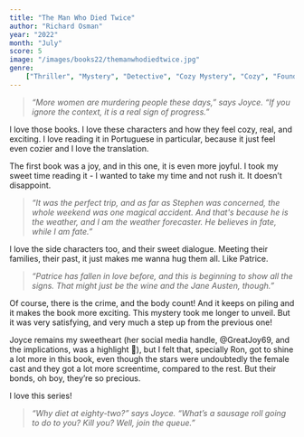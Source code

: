 ```yaml
---
title: "The Man Who Died Twice"
author: "Richard Osman"
year: "2022"
month: "July"
score: 5
image: "/images/books22/themanwhodiedtwice.jpg"
genre:
    ["Thriller", "Mystery", "Detective", "Cozy Mystery", "Cozy", "Found Family", "Humor"]
---
```


> _“More women are murdering people these days,” says Joyce. “If you ignore the context, it is a real sign of progress.”_

I love those books. I love these characters and how they feel cozy, real, and exciting. I love reading it in Portuguese in particular, because it just feel even cozier and I love the translation.

The first book was a joy, and in this one, it is even more joyful. I took my sweet time reading it - I wanted to take my time and not rush it. It doesn’t disappoint.

> _“It was the perfect trip, and as far as Stephen was concerned, the whole weekend was one magical accident. And that's because he is the weather, and I am the weather forecaster. He believes in fate, while I am fate.”_

I love the side characters too, and their sweet dialogue. Meeting their families, their past, it just makes me wanna hug them all. Like Patrice.

> _“Patrice has fallen in love before, and this is beginning to show all the signs. That might just be the wine and the Jane Austen, though.”_

Of course, there is the crime, and the body count! And it keeps on piling and it makes the book more exciting. This mystery took me longer to unveil. But it was very satisfying, and very much a step up from the previous one!

Joyce remains my sweetheart (her social media handle, @GreatJoy69, and the implications, was a highlight 🤣), but I felt that, specially Ron, got to shine a lot more in this book, even though the stars were undoubtedly the female cast and they got a lot more screentime, compared to the rest. But their bonds, oh boy, they’re so precious.

I love this series!

> _“Why diet at eighty-two?” says Joyce. “What’s a sausage roll going to do to you? Kill you? Well, join the queue.”_
